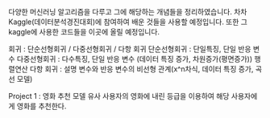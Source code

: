 다양한 머신러닝 알고리즘을 다루고 그에 해당하는 개념들을 정리하였습니다. 차차 Kaggle(데이터분석경진대회)에 참여하여 배운 것들을 사용할 예정입니다. 또한 그 kaggle에 사용한 코드들을 이곳에 올릴 예정입니다.

회귀 : 단순선형회귀 / 다중선형회귀 / 다항 회귀
단순선형회귀 : 단일특징, 단일 반응 변수
다중선형회귀 : 다수특징, 단일 반응 변수 (데이터 특징 증가, 차원증가(평면증가)) 행렬연산
다항 회귀 : 설명 변수와 반응 변수의 비선형 관계(x^n차식, 데이터 특징 증가, 곡선 모델)




Project 1 : 영화 추천 모델
유사 사용자의 영화에 내린 등급을 이용하여 해당 사용자에게 영화를 추천한다.



